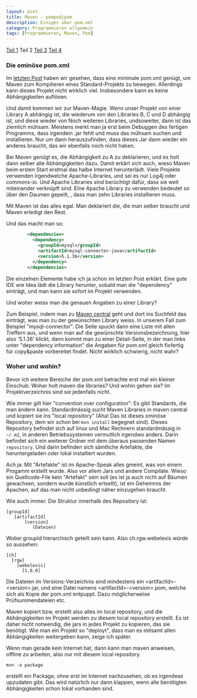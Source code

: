 ```yaml
---
layout: post
title: Maven - pompedipom
description: Einiges über pom.xml
category: Programmieren allgemein
tags: [Programmieren, Maven, Pom]
---
```


[Teil 1](/2015/07/Maven) Teil 2 [Teil 3](/2015/07/configuration) [Teil 4](/2015/07/maven-plugin)

### Die ominöse pom.xml

Im [letzten Post](/2015/07/Maven) haben wir gesehen, dass eine minimale pom.xml genügt, um Maven zum Kompilieren eines Standard-Projekts zu bewegen.
Allerdings kann dieses Projekt nicht wirklich viel. Insbesondere kann es keine Abhängigkeiten auflösen.

Und damit kommen wir zur Maven-Magie. Wenn unser Projekt von einer Library A abhängig ist, die wiederum von den Libraries B, C und D abhängig ist, und diese wieder von 
Noch weiteren Libraries, undsoweiter, dann ist das ziemlich mühsam. Meistens merkt man ja erst beim Debuggen des fertigen Programms, dass irgendein .jar
fehlt und muss das mühsam suchen und installieren. Nur um dann herauszufinden, dass dieses Jar dann wieder ein anderes braucht, das wir ebenfalls noch nicht
haben.

Bei Maven genügt es, die Abhängigkeit zu A zu deklarieren, und es holt dann selber alle Abhängigkeiten dazu. Damit erkärt sich auch, wieso Maven beim ersten Start erstmal das halbe 
Internet herunterlädt. Viele Projekte verwenden irgendwelche Apache-Libraries, und sei es nur Log4j oder commons-io. Und Apache Libraries sind 
berüchtigt dafür, dass sie weit miteinander verknüpft sind. EIne Apache Library zu verwenden bedeutet so über den Daumen gepeilt, , dass man zehn
Libraries installieren muss.

Mit Maven ist das alles egal. Man deklariert die, die man selber braucht und Maven erledigt den Rest.

Und das macht man so:

```xml
        <dependencies>
          <dependency>
            <groupId>mysql</groupId>
            <artifactId>mysql-connector-java</artifactId>
            <version>5.1.36</version>
          </dependency>
        </dependencies>
```
        
Die einzelnen Elemente habe ich ja schon im letzten Post erklärt. Eine gute IDE wie Idea lädt die Library herunter, sobald man die "dependency" einträgt,
und man kann sie sofort im Projekt verwenden.

Und woher weiss man die genauen Angaben zu einer Library?

Zum Beispiel, indem man zu [Maven central](http://search.maven.org) geht und dort ins Suchfeld das einträgt, was man zu der gewünschten Library weiss.
In unserem Fall zum Beispiel "mysql-connector". Die Seite spuckt dann eine Liste mit allen Treffern aus, und wenn man auf die gewünschte Versionsbezeichnung,
hier also '5.1.36' klickt, dann kommt man zu einer Detail-Seite, in der man links unter "dependency information" die Angaben für pom.xml gleich fixfertig für 
copy&paste vorbereitet findet. Nicht wirklich schwierig, nicht wahr?

### Woher und wohin?

Bevor ich weitere Bereiche der pom.xml betrachte erst mal ein kleiner Einschub: Woher holt maven die libraries? Und wohin gehen sie? Im Projektverzeichnis sind 
sie jedenfalls nicht.

Wie immer gilt hier "convention over configuration": Es gibt Standards, die man ändern kann. Standardmässig sucht Maven Libraries in maven central und kopiert
sie ins "local repository" (Aha! Das ist dieses ominöse Repository, dem wir schon bei `mvn install` begegnet sind). Dieses Repository befindet sich
auf linux und Mac Rechnern standardmässig in `~/.m2`, in anderen Betriebssystemen vermutlich irgendwo anders. Darin befindet sich ein weiterer Ordner
mit dem überaus passenden Namen `repository`. Und darin befinden sich sämtliche Artefakte, die heruntergeladen oder lokal installiert wurden.

Ach ja: Mit "Artefakte" ist im Apache-Speak alles gmeint, was von einem Progamm erstellt wurde. Also vor allem Jars und andere Compilate. 
Wieso ein Quellcode-File kein "Artefakt" sein soll (es ist ja auch nicht auf Bäumen gewachsen, sondern wurde künstlich ertsellt), ist ein Geheimnis der Apachen, auf das man nicht unbedingt näher einzugehen
braucht.

Wie auch immer. Die Struktur innerhalb des Repository ist: 
 
    [groupId]
       [artifactId]
           [version]
              (Dateien)

Wobei groupId hierarchisch geteilt sein kann. Also ch.rgw.webelexis würde so aussehen:

    [ch]
      [rgw]
        [webelexis]
          [1.0.0]
          
Die Dateien im Versions-Verzeichnis sind mindestens ein &lt;artifactId&gt;-&lt;version&gt;.jar, und eine Datei namens
&lt;artifactId&gt;-&lt;version&gt;.pom, welche sich als Kopie der pom.xml entpuppt. Dazu möglicherweise Prüfsummendateien
etc.

Maven kopiert bzw, erstellt also alles im local repository, und die Abhängigkeiten im Projekt werden zu diesem local repository
erstellt. Es ist daher nicht notwendig, die jars in jedes Projekt zu kopieren, das sie benötigt. Wie man ein Projekt so "deployt", dass
man es mitsamt allen Abhängigkeiten weitergeben kann, zeige ich später.

Wenn man gerade kein Internet hat, dann kann man maven anweisen, offline zu arbeiten, also nur mit diesem local repository.

    mvn -o package
   
erstellt ein Package, ohne erst im Internet nachzusehen, ob es irgendeas upzudaten gibt.  Das wird natürlich nur dann klappen, wenn
alle benötigten Abhängigkeiten schon lokal vorhanden sind.

